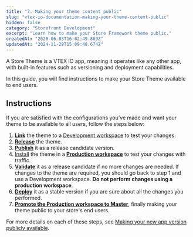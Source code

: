 ```yaml
---
title: "7. Making your theme content public"
slug: "vtex-io-documentation-making-your-theme-content-public"
hidden: false
category: "Storefront Development"
excerpt: "Learn how to make your Store Framework theme public."
createdAt: "2020-06-03T16:02:49.869Z"
updatedAt: "2024-11-29T15:09:48.674Z"
---
```


A Store Theme is a VTEX IO app, meaning it operates like any other app, with built-in features such as versioning and deployment capabilities.

In this guide, you will find instructions to make your Store Theme available to end users.

## Instructions

If you are satisfied with the configurations you’ve made and want your theme to be available to all users, follow the steps below:

1. [**Link**](https://developers.vtex.com/docs/guides/vtex-io-documentation-linking-an-app/) the theme to a [Development workspace](https://developers.vtex.com/docs/guides/vtex-io-documentation-creating-a-development-workspace/) to test your changes.
2. [**Release**](https://developers.vtex.com/docs/guides/vtex-io-documentation-releasing-a-new-app-version/) the theme.
3. [**Publish**](https://developers.vtex.com/docs/guides/vtex-io-documentation-publishing-an-app/) it as a release candidate version.
4. [Install](https://developers.vtex.com/docs/guides/vtex-io-documentation-installing-an-app/) the theme in a [**Production workspace**](https://developers.vtex.com/docs/guides/vtex-io-documentation-creating-a-production-workspace/) to test your changes with traffic.
5. [**Validate**](https://developers.vtex.com/docs/guides/vtex-io-documentation-publishing-an-app/) it as a release candidate if no more changes are needed. If changes to the theme are required, you should go back to step 1 and use a Development workspace. **Do not perform changes using a production workspace**.  
6. [**Deploy**](https://developers.vtex.com/docs/guides/vtex-io-documentation-publishing-an-app/) it as a stable version if you are sure about all the changes you performed.
7. [**Promote the Production workspace to Master**](https://developers.vtex.com/docs/guides/vtex-io-documentation-promoting-a-workspace-to-master/), finally making your theme public to your store's end users.

For more details on each of these steps, see [Making your new app version publicly available](https://developers.vtex.com/docs/guides/vtex-io-documentation-making-your-new-app-version-publicly-available/).
